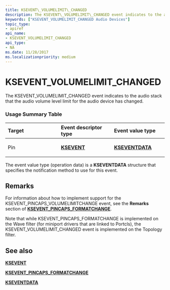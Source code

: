 ```yaml
---
title: KSEVENT\_VOLUMELIMIT\_CHANGED
description: The KSEVENT\_VOLUMELIMIT\_CHANGED event indicates to the audio stack that the audio volume level limit for the audio device has changed.
keywords: ["KSEVENT_VOLUMELIMIT_CHANGED Audio Devices"]
topic_type:
- apiref
api_name:
- KSEVENT_VOLUMELIMIT_CHANGED
api_type:
- NA
ms.date: 11/28/2017
ms.localizationpriority: medium
---
```


# KSEVENT\_VOLUMELIMIT\_CHANGED


The KSEVENT\_VOLUMELIMIT\_CHANGED event indicates to the audio stack that the audio volume level limit for the audio device has changed.

### <span id="usage_summary_table"></span><span id="USAGE_SUMMARY_TABLE"></span> Usage Summary Table

<table>
<colgroup>
<col width="33%" />
<col width="33%" />
<col width="33%" />
</colgroup>
<thead>
<tr class="header">
<th align="left">Target</th>
<th align="left">Event descriptor type</th>
<th align="left">Event value type</th>
</tr>
</thead>
<tbody>
<tr class="odd">
<td align="left"><p>Pin</p></td>
<td align="left"><p><a href="/previous-versions/ff561744(v=vs.85)" data-raw-source="[&lt;strong&gt;KSEVENT&lt;/strong&gt;](/previous-versions/ff561744(v=vs.85))"><strong>KSEVENT</strong></a></p></td>
<td align="left"><p><a href="/windows-hardware/drivers/ddi/ks/ns-ks-kseventdata" data-raw-source="[&lt;strong&gt;KSEVENTDATA&lt;/strong&gt;](/windows-hardware/drivers/ddi/ks/ns-ks-kseventdata)"><strong>KSEVENTDATA</strong></a></p></td>
</tr>
</tbody>
</table>

 

The event value type (operation data) is a **KSEVENTDATA** structure that specifies the notification method to use for this event.

## Remarks

For information about how to implement support for the KSEVENT\_PINCAPS\_VOLUMELIMITCHANGE event, see the **Remarks** section of [**KSEVENT\_PINCAPS\_FORMATCHANGE**](ksevent-pincaps-formatchange.md).

Note that while KSEVENT\_PINCAPS\_FORMATCHANGE is implemented on the Wave filter (for miniport drivers that are linked to Portcls), the KSEVENT\_VOLUMELIMIT\_CHANGED event is implemented on the Topology filter.

## <span id="see_also"></span>See also


[**KSEVENT**](/previous-versions/ff561744(v=vs.85))

[**KSEVENT\_PINCAPS\_FORMATCHANGE**](ksevent-pincaps-formatchange.md)

[**KSEVENTDATA**](/windows-hardware/drivers/ddi/ks/ns-ks-kseventdata)

